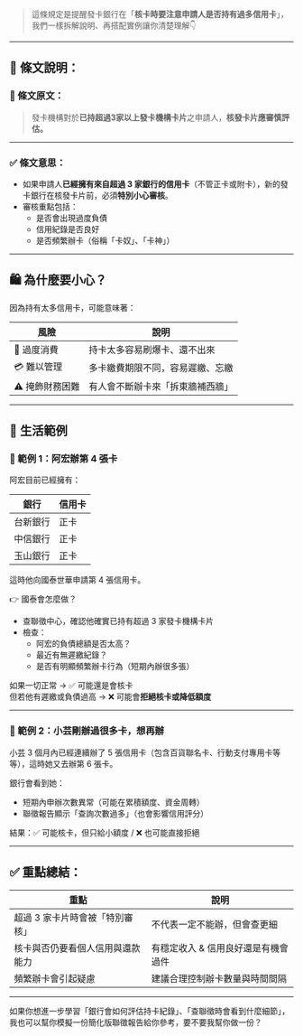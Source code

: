 > 這條規定是提醒發卡銀行在「**核卡時要注意申請人是否持有過多信用卡**」，我們一樣拆解說明、再搭配實例讓你清楚理解👇

---

## 📘 條文說明：

### 🔹 條文原文：
> 發卡機構對於**已持超過3家以上發卡機構卡片**之申請人，**核發卡片應審慎評估。**

---

### ✅ 條文意思：

- 如果申請人**已經擁有來自超過 3 家銀行的信用卡**（不管正卡或附卡），新的發卡銀行在核發卡片前，必須**特別小心審核**。
- 審核重點包括：
  - 是否會出現過度負債
  - 信用紀錄是否良好
  - 是否頻繁辦卡（俗稱「卡奴」、「卡神」）

---

## 🛍️ 為什麼要小心？

因為持有太多信用卡，可能意味著：

| 風險 | 說明 |
|------|------|
| 🧨 過度消費 | 持卡太多容易刷爆卡、還不出來 |
| 💳 難以管理 | 多卡繳費期限不同，容易遲繳、忘繳 |
| ⚠️ 掩飾財務困難 | 有人會不斷辦卡來「拆東牆補西牆」 |

---

## 🧾 生活範例

### 📌 範例 1：阿宏辦第 4 張卡

阿宏目前已經擁有：

| 銀行     | 信用卡 |
|----------|--------|
| 台新銀行 | 正卡   |
| 中信銀行 | 正卡   |
| 玉山銀行 | 正卡   |

這時他向國泰世華申請第 4 張信用卡。

👉 國泰會怎麼做？
- 查聯徵中心，確認他確實已持有超過 3 家發卡機構卡片
- 檢查：
  - 阿宏的負債總額是否太高？
  - 最近有無遲繳紀錄？
  - 是否有明顯頻繁辦卡行為（短期內辦很多張）

如果一切正常 → ✅ 可能還是會核卡  
但若他有遲繳或負債過高 → ❌ 可能會**拒絕核卡或降低額度**

---

### 📌 範例 2：小芸剛辦過很多卡，想再辦

小芸 3 個月內已經連續辦了 5 張信用卡（包含百貨聯名卡、行動支付專用卡等等），這時她又去辦第 6 張卡。

銀行會看到她：

- 短期內申辦次數異常（可能在累積額度、資金周轉）
- 聯徵報告顯示「查詢次數過多」（也會影響信用評分）

結果：✅ 可能核卡，但只給小額度 / ❌ 也可能直接拒絕

---

## ✅ 重點總結：

| 重點                         | 說明 |
|------------------------------|------|
| 超過 3 家卡片時會被「特別審核」 | 不代表一定不能辦，但會查更細 |
| 核卡與否仍要看個人信用與還款能力 | 有穩定收入 & 信用良好還是有機會過件 |
| 頻繁辦卡會引起疑慮               | 建議合理控制辦卡數量與時間間隔 |

---

如果你想進一步學習「銀行會如何評估持卡紀錄」、「查聯徵時會看到什麼細節」，我也可以幫你模擬一份簡化版聯徵報告給你參考，要不要我幫你做一份？